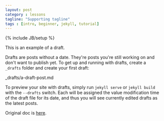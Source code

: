 ```yaml
---
layout: post
category : lessons
tagline: "Supporting tagline"
tags : [intro, beginner, jekyll, tutorial]
---
```

{% include JB/setup %}

This is an example of a draft.

Drafts are posts without a date. They're posts you're still working on and don't want to publish yet. To get up and running with drafts, create a `_drafts` folder and create your first draft:

  _drafts/a-draft-post.md

To preview your site with drafts, simply run `jekyll serve` or `jekyll build` with the `--drafts` switch. Each will be assigned the value modification time of the draft file for its date, and thus you will see currently edited drafts as the latest posts.

Original doc is [here](http://jekyllrb.com/docs/drafts/).
